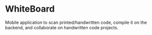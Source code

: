 # WhiteBoard
Mobile application to scan printed/handwritten code, compile it on the backend, and collaborate on handwritten code projects.
